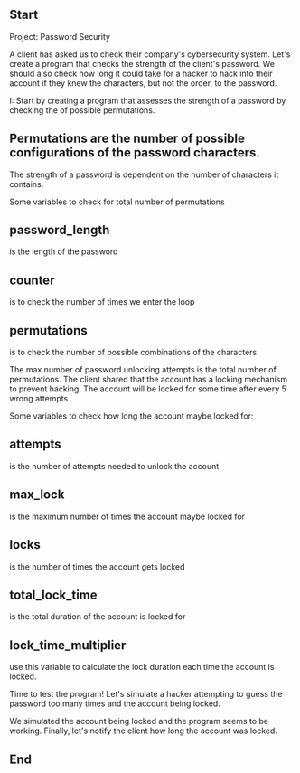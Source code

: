 ## Start
Project:
Password Security

A client has asked us to check their company's cybersecurity system.
Let's create a program that checks the strength of the client's password. 
We should also check how long it could take for a hacker to hack into their 
account if they knew the characters, but not the order, to the password.

I: Start by creating a program that assesses the strength of a password by
checking the of possible permutations.
## Permutations are the number of possible configurations of the password characters.
The strength of a password is dependent on the number of characters it contains.

Some variables to check for total number of permutations
## password_length 
is the length of the password
## counter 
is to check the number of times we enter the loop
## permutations 
is to check the number of possible combinations of the characters

The max number of password unlocking attempts is the total number of permutations.
The client shared that the account has a locking mechanism to prevent hacking. 
The account will be locked for some time after every 5 wrong attempts

Some variables to check how long the account maybe locked for:
## attempts 
is the number of attempts needed to unlock the account
## max_lock 
is the maximum number of times the account maybe locked for
## locks 
is the number of times the account gets locked
## total_lock_time 
is the total duration of the account is locked for
## lock_time_multiplier 
use this variable to calculate the lock duration each time the account is locked.

Time to test the program! Let's simulate a hacker attempting to guess the password 
too many times and the account being locked.

We simulated the account being locked and the program seems to be working. Finally, 
let's notify the client how long the account was locked.

## End
